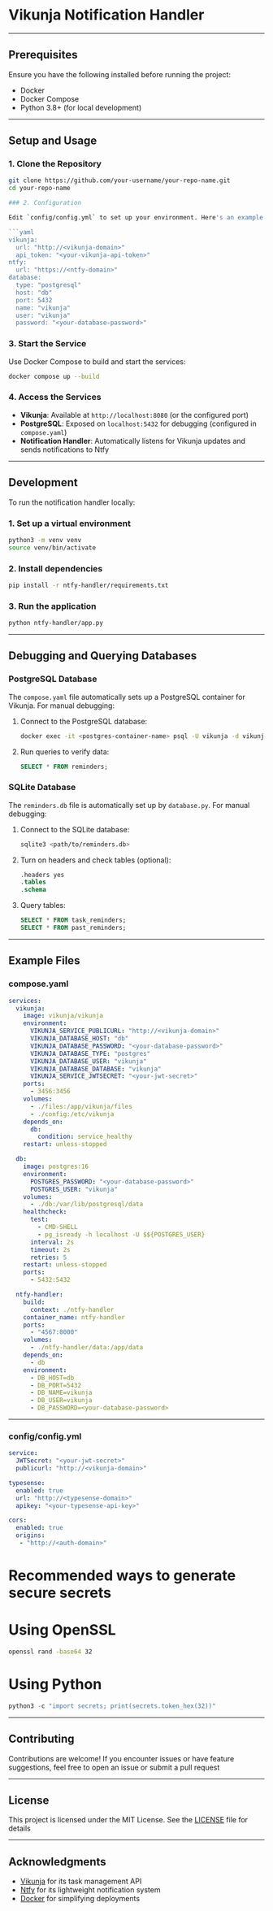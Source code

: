 # Vikunja Notification Handler

---

## Prerequisites

Ensure you have the following installed before running the project:

- Docker
- Docker Compose
- Python 3.8+ (for local development)

---

## Setup and Usage

### 1. Clone the Repository

```bash
git clone https://github.com/your-username/your-repo-name.git
cd your-repo-name

### 2. Configuration

Edit `config/config.yml` to set up your environment. Here's an example:

```yaml
vikunja:
  url: "http://<vikunja-domain>"
  api_token: "<your-vikunja-api-token>"
ntfy:
  url: "https://<ntfy-domain>"
database:
  type: "postgresql"
  host: "db"
  port: 5432
  name: "vikunja"
  user: "vikunja"
  password: "<your-database-password>"
```

### 3. Start the Service

Use Docker Compose to build and start the services:

```bash
docker compose up --build
```

### 4. Access the Services

- **Vikunja**: Available at `http://localhost:8080` (or the configured port)
- **PostgreSQL**: Exposed on `localhost:5432` for debugging (configured in `compose.yaml`)
- **Notification Handler**: Automatically listens for Vikunja updates and sends notifications to Ntfy

---

## Development

To run the notification handler locally:

### 1. Set up a virtual environment

```bash
python3 -m venv venv
source venv/bin/activate
```

### 2. Install dependencies

```bash
pip install -r ntfy-handler/requirements.txt
```

### 3. Run the application

```bash
python ntfy-handler/app.py
```

---

## Debugging and Querying Databases

### PostgreSQL Database

The `compose.yaml` file automatically sets up a PostgreSQL container for Vikunja. For manual debugging:

1. Connect to the PostgreSQL database:

   ```bash
   docker exec -it <postgres-container-name> psql -U vikunja -d vikunja
   ```

2. Run queries to verify data:

   ```sql
   SELECT * FROM reminders;
   ```

### SQLite Database

The `reminders.db` file is automatically set up by `database.py`. For manual debugging:

1. Connect to the SQLite database:

   ```bash
   sqlite3 <path/to/reminders.db>
   ```

2. Turn on headers and check tables (optional):

   ```sql
   .headers yes
   .tables
   .schema
   ```

3. Query tables:

   ```sql
   SELECT * FROM task_reminders;
   SELECT * FROM past_reminders;
   ```

---

## Example Files

### **compose.yaml**

```yaml
services:
  vikunja:
    image: vikunja/vikunja
    environment:
      VIKUNJA_SERVICE_PUBLICURL: "http://<vikunja-domain>"
      VIKUNJA_DATABASE_HOST: "db"
      VIKUNJA_DATABASE_PASSWORD: "<your-database-password>"
      VIKUNJA_DATABASE_TYPE: "postgres"
      VIKUNJA_DATABASE_USER: "vikunja"
      VIKUNJA_DATABASE_DATABASE: "vikunja"
      VIKUNJA_SERVICE_JWTSECRET: "<your-jwt-secret>"
    ports:
      - 3456:3456
    volumes:
      - ./files:/app/vikunja/files
      - ./config:/etc/vikunja
    depends_on:
      db:
        condition: service_healthy
    restart: unless-stopped

  db:
    image: postgres:16
    environment:
      POSTGRES_PASSWORD: "<your-database-password>"
      POSTGRES_USER: "vikunja"
    volumes:
      - ./db:/var/lib/postgresql/data
    healthcheck:
      test:
        - CMD-SHELL
        - pg_isready -h localhost -U $${POSTGRES_USER}
      interval: 2s
      timeout: 2s
      retries: 5
    restart: unless-stopped
    ports:
      - 5432:5432

  ntfy-handler:
    build:
      context: ./ntfy-handler
    container_name: ntfy-handler
    ports:
      - "4567:8000"
    volumes:
      - ./ntfy-handler/data:/app/data
    depends_on:
      - db
    environment:
      - DB_HOST=db
      - DB_PORT=5432
      - DB_NAME=vikunja
      - DB_USER=vikunja
      - DB_PASSWORD=<your-database-password>
```

---

### **config/config.yml**

```yaml
service:
  JWTSecret: "<your-jwt-secret>"
  publicurl: "http://<vikunja-domain>"

typesense:
  enabled: true
  url: "http://<typesense-domain>"
  apikey: "<your-typesense-api-key>"

cors:
  enabled: true
  origins:
   - "http://<auth-domain>"
```

# Recommended ways to generate secure secrets
# Using OpenSSL
```bash
openssl rand -base64 32
```
# Using Python

```python
python3 -c "import secrets; print(secrets.token_hex(32))"
```

---

## Contributing

Contributions are welcome! If you encounter issues or have feature suggestions, feel free to open an issue or submit a pull request

---

## License

This project is licensed under the MIT License. See the [LICENSE](LICENSE) file for details

---

## Acknowledgments

- [Vikunja](https://vikunja.io/) for its task management API
- [Ntfy](https://ntfy.sh/) for its lightweight notification system
- [Docker](https://www.docker.com/) for simplifying deployments
